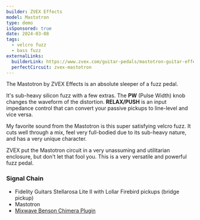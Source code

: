 ```yaml
---
builder: ZVEX Effects
model: Mastotron
type: demo
isSponsored: true
date: 2024-03-08
tags:
  - velcro fuzz
  - bass fuzz
externalLinks:
  builderLink: https://www.zvex.com/guitar-pedals/mastotron-guitar-effects-pedal
  perfectCircuit: zvex-mastotron
---
```


The Mastotron by ZVEX Effects is an absolute sleeper of a fuzz pedal.

It's sub-heavy silicon fuzz with a few extras. The **PW** (Pulse Width) knob changes the waveform of the distortion. **RELAX/PUSH** is an input impedance control that can convert your passive pickups to line-level and vice versa.

My favorite sound from the Mastotron is this super satisfying velcro fuzz. It cuts well through a mix, feel very full-bodied due to its sub-heavy nature, and has a very unique character.

ZVEX put the Mastotron circuit in a very unassuming and utilitarian enclosure, but don't let that fool you. This is a very versatile and powerful fuzz pedal.

### Signal Chain

- Fidelity Guitars Stellarosa Lite II with Lollar Firebird pickups (bridge pickup)
- Mastotron
- [Mixwave Benson Chimera Plugin](https://www.mixwave.net/products/benson-chimera)
